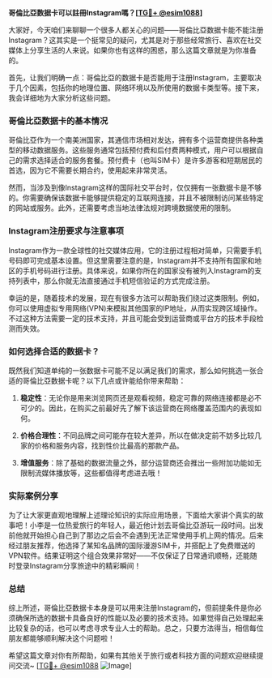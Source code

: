 **哥倫比亞数据卡可以註冊Instagram嗎？[[TG💪+ @esim1088](https://t.me/s/esim1088)]**

大家好，今天咱们来聊聊一个很多人都关心的问题——哥倫比亞数据卡能不能注册Instagram？这其实是一个挺常见的疑问，尤其是对于那些经常旅行、喜欢在社交媒体上分享生活的人来说。如果你也有这样的困惑，那么这篇文章就是为你准备的。

首先，让我们明确一点：哥倫比亞的数据卡是否能用于注册Instagram，主要取决于几个因素，包括你的地理位置、网络环境以及所使用的数据卡类型等。接下来，我会详细地为大家分析这些问题。

### 哥倫比亞数据卡的基本情况

哥倫比亞作为一个南美洲国家，其通信市场相对发达，拥有多个运营商提供各种类型的移动数据服务。这些服务通常包括预付费和后付费两种模式，用户可以根据自己的需求选择适合的服务套餐。预付费卡（也叫SIM卡）是许多游客和短期居民的首选，因为它不需要长期合约，使用起来非常灵活。

然而，当涉及到像Instagram这样的国际社交平台时，仅仅拥有一张数据卡是不够的。你需要确保该数据卡能够提供稳定的互联网连接，并且不被限制访问某些特定的网站或服务。此外，还需要考虑当地法律法规对跨境数据使用的限制。

### Instagram注册要求与注意事项

Instagram作为一款全球性的社交媒体应用，它的注册过程相对简单，只需要手机号码即可完成基本设置。但这里需要注意的是，Instagram并不支持所有国家和地区的手机号码进行注册。具体来说，如果你所在的国家没有被列入Instagram的支持列表中，那么你就无法直接通过手机短信验证的方式完成注册。

幸运的是，随着技术的发展，现在有很多方法可以帮助我们绕过这类限制。例如，你可以使用虚拟专用网络(VPN)来模拟其他国家的IP地址，从而实现跨区域操作。不过这种方法需要一定的技术支持，并且可能会受到运营商或平台方的技术手段检测而失效。

### 如何选择合适的数据卡？

既然我们知道单纯的一张数据卡可能不足以满足我们的需求，那么如何挑选一张合适的哥倫比亞数据卡呢？以下几点或许能给你带来帮助：

1. **稳定性**：无论你是用来浏览网页还是观看视频，稳定可靠的网络连接都是必不可少的。因此，在购买之前最好先了解下该运营商在网络覆盖范围内的表现如何。
   
2. **价格合理性**：不同品牌之间可能存在较大差异，所以在做决定前不妨多比较几家的价格和服务内容，找到性价比最高的那款产品。
   
3. **增值服务**：除了基础的数据流量之外，部分运营商还会推出一些附加功能如无限制流媒体播放等，这些都值得考虑进去哦！

### 实际案例分享

为了让大家更直观地理解上述理论知识的实际应用场景，下面给大家讲个真实的故事吧！小李是一位热爱旅行的年轻人，最近他计划去哥倫比亞游玩一段时间。出发前他就开始担心自己到了那边之后会不会遇到无法正常使用手机上网的情况。后来经过朋友推荐，他选择了某知名品牌的国际漫游SIM卡，并搭配上了免费赠送的VPN软件。结果证明这个组合效果非常好——不仅保证了日常通讯顺畅，还能随时登录Instagram分享旅途中的精彩瞬间！

### 总结

综上所述，哥倫比亞数据卡本身是可以用来注册Instagram的，但前提条件是你必须确保所选的数据卡具备良好的性能以及必要的技术支持。如果觉得自己处理起来比较复杂的话，也可以考虑寻求专业人士的帮助。总之，只要方法得当，相信每位朋友都能够顺利解决这个问题啦！

希望这篇文章对你有所帮助，如果有其他关于旅行或者科技方面的问题欢迎继续提问交流~ [[TG💪+ @esim1088](https://t.me/s/esim1088) ![Image](https://i.postimg.cc/4NQfJmqS/Snipaste-2025-05-13-00-14-12.png)]